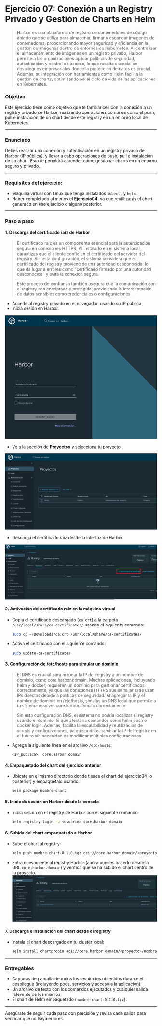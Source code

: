 # **Ejercicio 07: Conexión a un Registry Privado y Gestión de Charts en Helm**

>Harbor es una plataforma de registro de contenedores de código abierto que se utiliza para almacenar, firmar y escanear imágenes de contenedores, proporcionando mayor seguridad y eficiencia en la gestión de imágenes dentro de entornos de Kubernetes. Al centralizar el almacenamiento de imágenes en un registro privado, Harbor permite a las organizaciones aplicar políticas de seguridad, autenticación y control de acceso, lo que resulta esencial en despliegues empresariales donde la protección de datos es crucial. Además, su integración con herramientas como Helm facilita la gestión de charts, optimizando así el ciclo de vida de las aplicaciones en Kubernetes.

### **Objetivo**

Este ejercicio tiene como objetivo que te familiarices con la conexión a un registry privado de Harbor, realizando operaciones comunes como el push, pull e instalación de un chart desde este registry en un entorno local de Kubernetes.

---

### **Enunciado**

Debes realizar una conexión y autenticación en un registry privado de Harbor (IP pública), y llevar a cabo operaciones de push, pull e instalación de un chart. Esto te permitirá aprender cómo gestionar charts en un entorno seguro y privado.

---

### **Requisitos del ejercicio:**

- Máquina virtual con Linux que tenga instalados `kubectl` y `helm`.
- Haber completado al menos el **Ejercicio04**, ya que reutilizarás el chart generado en ese ejercicio o alguno posterior.

---

### **Paso a paso**

#### 1. Descarga del certificado raíz de Harbor

>El certificado raíz es un componente esencial para la autenticación segura en conexiones HTTPS. Al instalarlo en el sistema local, garantizas que el cliente confíe en el certificado del servidor del registry. Sin esta configuración, el sistema considera que el certificado del registry proviene de una autoridad desconocida, lo que da lugar a errores como "certificado firmado por una autoridad desconocida" y evita la conexión segura.
>
>Este proceso de confianza también asegura que la comunicación con el registry sea encriptada y protegida, previniendo la interceptación de datos sensibles como credenciales o configuraciones.

   - Accede al registry privado en el navegador, usando su IP pública.
   - Inicia sesión en Harbor.

![Login](../datos/Ejercicio07/login.png)

   - Ve a la sección de **Proyectos** y selecciona tu proyecto.

![Proyectos](../datos/Ejercicio07/proyectos.png)

   - Descarga el certificado raíz desde la interfaz de Harbor.

![Certificado Raíz](../datos/Ejercicio07/certificado.png)

#### 2. Activación del certificado raíz en la máquina virtual
   - Copia el certificado descargado (`ca.crt`) a la carpeta `/usr/local/share/ca-certificates/` usando el siguiente comando:
     ```bash
     sudo cp ~/Downloads/ca.crt /usr/local/share/ca-certificates/
     ```
   - Activa el certificado con el siguiente comando:
     ```bash
     sudo update-ca-certificates
     ```

#### 3. Configuración de /etc/hosts para simular un dominio

>El DNS es crucial para mapear la IP del registry a un nombre de dominio, como core.harbor.domain. Muchas aplicaciones, incluyendo helm y docker, requieren un dominio para gestionar certificados correctamente, ya que las conexiones HTTPS suelen fallar si se usan IPs directas debido a políticas de seguridad. Al agregar la IP y el nombre de dominio en /etc/hosts, simulas un DNS local que permite a tu sistema resolver core.harbor.domain correctamente.
>
>Sin esta configuración DNS, el sistema no podría localizar el registry usando el dominio, lo que afectaría comandos como helm push o docker login. Además, facilita la escalabilidad y reutilización de scripts y configuraciones, ya que podrías cambiar la IP del registry en el futuro sin necesidad de modificar múltiples configuraciones

   - Agrega la siguiente línea en el archivo `/etc/hosts`:
     ```plaintext
     <IP_publica>  core.harbor.domain
     ```

#### 4. Empaquetado del chart del ejercicio anterior
   - Ubícate en el mismo directorio donde tienes el chart del ejercicio04 (o posterior) y empaquétalo usando:
     ```bash
     helm package nombre-chart
     ```

#### 5. Inicio de sesión en Harbor desde la consola
   - Inicia sesión en el registry de Harbor con el siguiente comando:
     ```bash
     helm registry login -u <usuario> core.harbor.domain
     ```

#### 6. Subida del chart empaquetado a Harbor
   - Sube el chart al registry:
     ```bash
     helm push nombre-chart-0.1.0.tgz oci://core.harbor.domain/<proyecto>
     ```
   - Entra nuevamente al registry Harbor (ahora puedes hacerlo desde la URL `core.harbor.domain`) y verifica que se ha subido el chart dentro de tu proyecto.
![Certificado Raíz](../datos/Ejercicio07/chart.png)
#### 7. Descarga e instalación del chart desde el registry
   - Instala el chart descargado en tu cluster local:
     ```bash
     helm install chartpropio oci://core.harbor.domain/<proyecto>/nombre-chart
     ```

---

### **Entregables**

- Capturas de pantalla de todos los resultados obtenidos durante el despliegue (incluyendo pods, servicios y acceso a la aplicación).
- Un archivo de texto con los comandos ejecutados y cualquier salida relevante de los mismos.
- El chart de Helm empaquetado (`nombre-chart-0.1.0.tgz`). 

---

Asegúrate de seguir cada paso con precisión y revisa cada salida para verificar que no haya errores.

